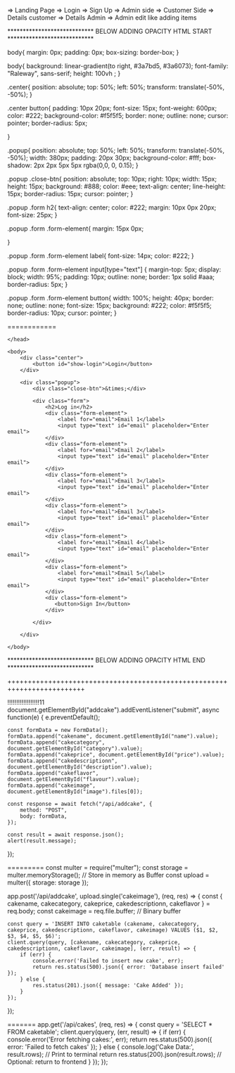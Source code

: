 => Landing Page
=> Login
=> Sign Up
=> Admin side
=> Customer Side 
=> Details customer
=> Details Admin
=> Admin edit like adding items


**************************** BELOW ADDING OPACITY HTML START  ****************************


body{
    margin: 0px;
    padding: 0px;
    box-sizing: border-box;
}

body{
    background: linear-gradient(to right, #3a7bd5, #3a6073);
    font-family: "Raleway", sans-serif;
    height: 100vh ;
}

.center{
    position: absolute;
    top: 50%;
    left: 50%;
    transform: translate(-50%, -50%);
}

.center button{
    padding: 10px 20px;
    font-size: 15px;
    font-weight: 600px;
    color: #222;
    background-color: #f5f5f5;
    border: none;
    outline: none;
    cursor: pointer;
    border-radius: 5px;

}

.popup{
    position: absolute;
    top: 50%;
    left: 50%;
    transform: translate(-50%, -50%);
    width: 380px;
    padding: 20px 30px;
    background-color: #fff;
    box-shadow: 2px 2px 5px 5px rgba(0,0, 0, 0.15);
}

.popup .close-btn{
    position: absolute;
    top: 10px;
    right: 10px;
    width: 15px;
    height: 15px;
    background: #888;
    color: #eee;
    text-align: center;
    line-height: 15px;
    border-radius: 15px;
    cursor: pointer; 
}

.popup .form h2{
    text-align: center;
    color: #222;
    margin: 10px 0px 20px;
    font-size: 25px;
}

.popup .form .form-element{
    margin: 15px 0px;

}

.popup .form .form-element label{
    font-size: 14px;
    color: #222;
}

.popup .form .form-element input[type="text"]
{
    margin-top: 5px;
    display: block;
    width: 95%;
    padding: 10px;
    outline: none;
    border: 1px solid #aaa;
    border-radius: 5px;
}

.popup .form .form-element button{
    width: 100%;
    height: 40px;
    border: none;
    outline: none;
    font-size: 15px;
    background: #222;
    color: #f5f5f5;
    border-radius: 10px;
    cursor: pointer;
}

 ============

 <!DOCTYPE html>
<html>
    <head>
        <meta charset="UTF-8">
        <link rel="stylesheet" href="style.css">

    </head>

    <body>
        <div class="center">
            <button id="show-login">Login</button>
        </div>

        <div class="popup">
            <div class="close-btn">&times;</div>
        
            <div class="form"> 
                <h2>Log in</h2>
                <div class="form-element">
                    <label for="email">Email 1</label>
                    <input type="text" id="email" placeholder="Enter email">
                </div>
                <div class="form-element">
                    <label for="email">Email 2</label>
                    <input type="text" id="email" placeholder="Enter email">
                </div>
                <div class="form-element">
                    <label for="email">Email 3</label>
                    <input type="text" id="email" placeholder="Enter email">
                </div>
                <div class="form-element">
                    <label for="email">Email 3</label>
                    <input type="text" id="email" placeholder="Enter email">
                </div>
                <div class="form-element">
                    <label for="email">Email 4</label>
                    <input type="text" id="email" placeholder="Enter email">
                </div>
                <div class="form-element">
                    <label for="email">Email 5</label>
                    <input type="text" id="email" placeholder="Enter email">
                </div> 
                <div class="form-element">
                   <button>Sign In</button>
                </div>

            </div>
        
        </div>

    </body>
</html>

**************************** BELOW ADDING OPACITY HTML END  ****************************

<div class="header__top__left">
    <p id="time"></p>
    <p id="date"></p>
</div>

<script>
    function updateTimeAndDate() {
        const now = new Date();

        // Format time as HH:MM (24-hour)
        const hours = now.getHours().toString().padStart(2, '0');
        const minutes = now.getMinutes().toString().padStart(2, '0');
        document.getElementById('time').textContent = `${hours}:${minutes}`;

        // Format date as "20 October 2024"
        const day = now.getDate();
        const month = now.toLocaleString('default', { month: 'long' });
        const year = now.getFullYear();
        document.getElementById('date').textContent = `${day} ${month} ${year}`;
    }

    // Update immediately and every minute
    updateTimeAndDate();
    setInterval(updateTimeAndDate, 60000);
</script>

+++++++++++++++++++++++++++++++++++++++++++++++++++++++++++++++++++++++++
<script>
document.getElementById("submit-cake").addEventListener("click", async function(e) {
    e.preventDefault();

    const name = document.getElementById("name").value;
    const category = document.getElementById("category").value;
    const price = document.getElementById("price").value;
    const description = document.getElementById("description").value;
    const flavour = document.getElementById("flavour").value;
    const imageInput = document.getElementById("image");
    const imageFile = imageInput.files[0];

    // Convert image to base64 string
    const reader = new FileReader();
    reader.onloadend = async function () {
        const base64Image = reader.result;

        const cakeData = {
            cakename: name,
            cakecategory: category,
            cakeprice: price,
            cakedescriptionn: description,
            cakeflavor: flavour,
            cakeimage: base64Image  // store base64
        };

        const response = await fetch('/api/addcake', {
            method: 'POST',
            headers: { 'Content-Type': 'application/json' },
            body: JSON.stringify(cakeData)
        });

        const result = await response.json();
        console.log(result);
        alert(result.message);
    };

    if (imageFile) {
        reader.readAsDataURL(imageFile);
    } else {
        alert("Please select an image.");
    }
});
</script>


!!!!!!!!!!!!!!!!!!11
document.getElementById("addcake").addEventListener("submit", async function(e) {
    e.preventDefault();

    const formData = new FormData();
    formData.append("cakename", document.getElementById("name").value);
    formData.append("cakecategory", document.getElementById("category").value);
    formData.append("cakeprice", document.getElementById("price").value);
    formData.append("cakedescriptionn", document.getElementById("description").value);
    formData.append("cakeflavor", document.getElementById("flavour").value);
    formData.append("cakeimage", document.getElementById("image").files[0]);

    const response = await fetch("/api/addcake", {
        method: "POST",
        body: formData,
    });

    const result = await response.json();
    alert(result.message);
});

=========
const multer = require("multer");
const storage = multer.memoryStorage(); // Store in memory as Buffer
const upload = multer({ storage: storage });

app.post('/api/addcake', upload.single('cakeimage'), (req, res) => {
    const { cakename, cakecategory, cakeprice, cakedescriptionn, cakeflavor } = req.body;
    const cakeimage = req.file.buffer; // Binary buffer

    const query = 'INSERT INTO caketable (cakename, cakecategory, cakeprice, cakedescriptionn, cakeflavor, cakeimage) VALUES ($1, $2, $3, $4, $5, $6)';
    client.query(query, [cakename, cakecategory, cakeprice, cakedescriptionn, cakeflavor, cakeimage], (err, result) => {
        if (err) {
            console.error('Failed to insert new cake', err);
            return res.status(500).json({ error: 'Database insert failed' });
        } else {
            res.status(201).json({ message: 'Cake Added' });
        }
    });
});

=======
app.get('/api/cakes', (req, res) => {
    const query = 'SELECT * FROM caketable';
    client.query(query, (err, result) => {
        if (err) {
            console.error('Error fetching cakes:', err);
            return res.status(500).json({ error: 'Failed to fetch cakes' });
        } else {
            console.log('Cake Data:', result.rows);  // Print to terminal
            return res.status(200).json(result.rows); // Optional: return to frontend
        }
    });
});


